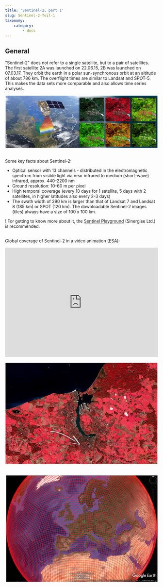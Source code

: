 ```yaml
---
title: 'Sentinel-2, part 1'
slug: Sentinel-2-Teil-1
taxonomy:
    category:
        - docs
---
```

## General
"Sentinel-2" does not refer to a single satellite, but to a pair of satellites. The first satellite 2A was launched on 22.06.15, 2B was launched on 07.03.17. They orbit the earth in a polar sun-synchronous orbit at an altitude of about 786 km. The overflight times are similar to Landsat and SPOT-5. This makes the data sets more comparable and also allows time series analyses.

![Senitel-2](Sentinel-2_composites.png?classes=caption "Artistic representation of Sentinel-2. Right: Image from the Taunus (Hesse), each in a different combination (red-green-blue, RGB) of different spectral bands.")
<br><br>

Some key facts about Sentinel-2:

- Optical sensor with 13 channels - distributed in the electromagnetic spectrum from visible light via near infrared to medium (short-wave) infrared, approx. 440-2200 nm
- Ground resolution: 10-60 m per pixel
- High temporal coverage (every 10 days for 1 satellite, 5 days with 2 satellites, in higher latitudes also every 2-3 days)
- The swath width of 290 km is larger than that of Landsat 7 and Landsat 8 (185 km) or SPOT (120 km). The downloadable Sentinel-2 images (tiles) always have a size of 100 x 100 km.

! For getting to know more about it, the [Sentinel Playground](http://apps.sentinel-hub.com/sentinel-playground/?source=S2&lat=40.34366578968397&lng=-3.6512374877929688&zoom=11&preset=1_NATURAL_COL0R&layers=B04,B03,B02&maxcc=20&gain=1.0&gamma=1.0&time=2015-01-01|2018-01-17&atmFilter=&showDates=false) (Sinergise Ltd.) is recommended.
<br><br>

Global coverage of Sentinel-2 in a video animation (ESA):
 <style>iframe{width: 100%; max-width: 640px; height: 360px; max-height: 360px}</style>
<div class="embed-responsive embed-responsive-16by9">
<iframe class="embed-responsive-item" src="https://www.esa.int/spaceinvideos/content/view/embedjw/473937" width="640" height="360" frameborder="0" allowfullscreen="allowfullscreen"></iframe>
</div>


![Rostock](Senitnel-2_Rostock.png?classes=caption "Rostock from above... Sentinel-2 Color Infrared (CIR) False color composite, RGB: 8-4-3. The arrow marks (approximately) the campus area of the University of Rostock.")
<br><br>

![Tiles](Senitinel-2_Tiles_GoogleEarth.png?classes=caption "Global coverage with Sentinel-2 as 100x100 km tiles.")
<br><br>
